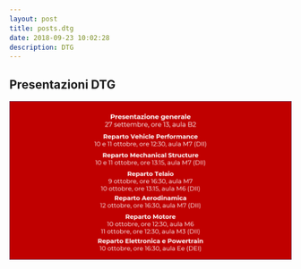 ```yaml
---
layout: post
title: posts.dtg
date: 2018-09-23 10:02:28
description: DTG
---
```


## Presentazioni DTG

<a class="image featured"><img src="/images/posts/2018/09/23/DTG.png" alt="DTG"/>
